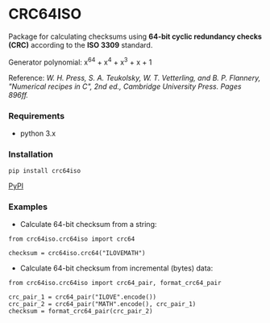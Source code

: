 # CRC64ISO

Package for calculating checksums using __64-bit cyclic redundancy checks (CRC)__ according to the __ISO 3309__ standard.

Generator polynomial: x<sup>64</sup> + x<sup>4</sup> + x<sup>3</sup> + x + 1

Reference:
_W. H. Press, S. A. Teukolsky, W. T. Vetterling, and B. P. Flannery, "Numerical recipes in C", 2nd ed.,
Cambridge University Press. Pages 896ff._


### Requirements

- python 3.x


### Installation

```
pip install crc64iso
```

[PyPI](https://pypi.org/project/crc64iso/)

### Examples

- Calculate 64-bit checksum from a string:

```
from crc64iso.crc64iso import crc64

checksum = crc64iso.crc64("ILOVEMATH")
```

- Calculate 64-bit checksum from incremental (bytes) data:

```
from crc64iso.crc64iso import crc64_pair, format_crc64_pair

crc_pair_1 = crc64_pair("ILOVE".encode())
crc_pair_2 = crc64_pair("MATH".encode(), crc_pair_1)
checksum = format_crc64_pair(crc_pair_2)
```





